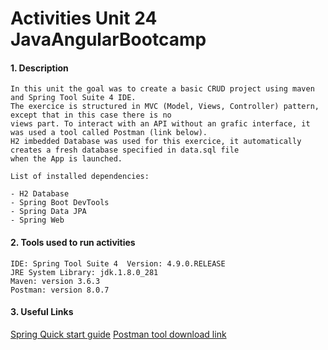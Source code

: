 # Activities Unit 24 JavaAngularBootcamp

#### 1. Description
```
In this unit the goal was to create a basic CRUD project using maven  and Spring Tool Suite 4 IDE. 
The exercice is structured in MVC (Model, Views, Controller) pattern, except that in this case there is no 
views part. To interact with an API without an grafic interface, it was used a tool called Postman (link below).
H2 imbedded Database was used for this exercice, it automatically creates a fresh database specified in data.sql file 
when the App is launched.

List of installed dependencies:

- H2 Database 
- Spring Boot DevTools
- Spring Data JPA
- Spring Web
```

#### 2. Tools used to run activities
```
IDE: Spring Tool Suite 4  Version: 4.9.0.RELEASE
JRE System Library: jdk.1.8.0_281  
Maven: version 3.6.3 
Postman: version 8.0.7
```
#### 3. Useful Links

[Spring Quick start guide](https://spring.io/quickstart)
[Postman tool download link](https://www.postman.com/downloads/)




